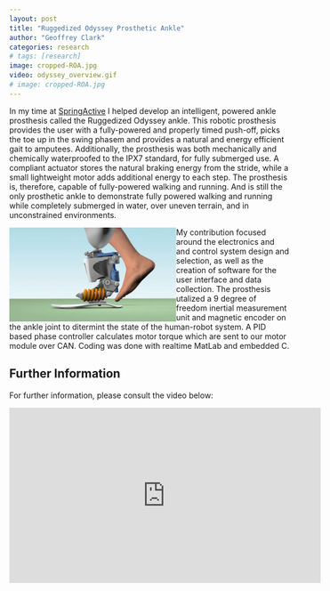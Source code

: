 ```yaml
---
layout: post
title: "Ruggedized Odyssey Prosthetic Ankle"
author: "Geoffrey Clark"
categories: research
# tags: [research]
image: cropped-ROA.jpg
video: odyssey_overview.gif
# image: cropped-ROA.jpg
---
```


In my time at [SpringActive](https://springactive.com/) I helped develop an intelligent, powered ankle prosthesis called the Ruggedized Odyssey ankle. This robotic prosthesis provides the user with a fully-powered and properly timed push-off, picks the toe up in the swing phasem and provides a natural and energy efficient gait to amputees. Additionally, the prosthesis was both mechanically and chemically waterproofed to the IPX7 standard, for fully submerged use. A compliant actuator stores the natural braking energy from the stride, while a small lightweight motor adds additional energy to each step. The prosthesis is, therefore, capable of fully-powered walking and running. And is still the only prosthetic ankle to demonstrate fully powered walking and running while completely submerged in water, over uneven terrain, and in unconstrained environments.

<img align="left" src="/assets/img/spa_odyssey.gif" alt="drawing" width="300"/>
My contribution focused around the electronics and and control system design and selection, as well as the creation of software for the user interface and data collection. The prosthesis utalized a 9 degree of freedom inertial measurement unit and magnetic encoder on the ankle joint to ditermint the state of the human-robot system. A PID based phase controller calculates motor torque which are sent to our motor module over CAN. Coding was done with realtime MatLab and embedded C.



## Further Information
For further information, please consult the video below:
<!-- <a href="https://www.youtube.com/watch?v=4WwOj4sj6QM"><img src="/assets/img/odyssey_video.png" alt="drawing" width="500"/></a> -->
<!-- <iframe width="560" height="315" src="https://www.youtube.com/embed/mthtn1X4eUY" frameborder="0" allowfullscreen></iframe> -->
<iframe width="560" height="315" src="https://www.youtube.com/embed/4WwOj4sj6QM" frameborder="0" allowfullscreen></iframe>